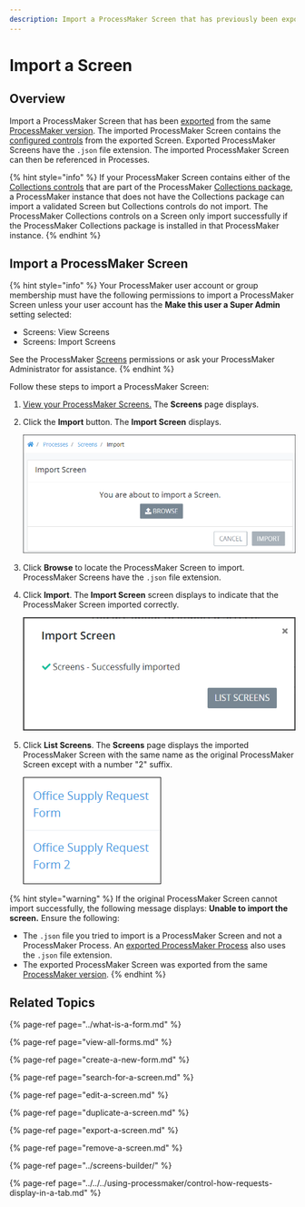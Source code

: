 ```yaml
---
description: Import a ProcessMaker Screen that has previously been exported.
---
```


# Import a Screen

## Overview

Import a ProcessMaker Screen that has been [exported](export-a-screen.md) from the same [ProcessMaker version](../../../using-processmaker/application-version-details.md#view-processmaker-version-information). The imported ProcessMaker Screen contains the [configured controls](../screens-builder/control-descriptions/) from the exported Screen. Exported ProcessMaker Screens have the `.json` file extension. The imported ProcessMaker Screen can then be referenced in Processes.

{% hint style="info" %}
If your ProcessMaker Screen contains either of the [Collections controls](../screens-builder/control-descriptions/processmaker-collection-controls/) that are part of the ProcessMaker [Collections package](../../../package-development-distribution/package-a-connector/collections.md), a ProcessMaker instance that does not have the Collections package can import a validated Screen but Collections controls do not import. The ProcessMaker Collections controls on a Screen only import successfully if the ProcessMaker Collections package is installed in that ProcessMaker instance.
{% endhint %}

## Import a ProcessMaker Screen

{% hint style="info" %}
Your ProcessMaker user account or group membership must have the following permissions to import a ProcessMaker Screen unless your user account has the **Make this user a Super Admin** setting selected:

* Screens: View Screens
* Screens: Import Screens

See the ProcessMaker [Screens](../../../processmaker-administration/permission-descriptions-for-users-and-groups.md#screens) permissions or ask your ProcessMaker Administrator for assistance.
{% endhint %}

Follow these steps to import a ProcessMaker Screen:

1. [View your ProcessMaker Screens.](view-all-forms.md) The **Screens** page displays.
2. Click the **Import** button. The **Import Screen** displays.  

   ![](../../../.gitbook/assets/import-screen-processes.png)

3. Click **Browse** to locate the ProcessMaker Screen to import. ProcessMaker Screens have the `.json` file extension.
4. Click **Import**. The **Import Screen** screen displays to indicate that the ProcessMaker Screen imported correctly.  

   ![](../../../.gitbook/assets/import-screen-screen-processes.png)

5. Click **List Screens**. The **Screens** page displays the imported ProcessMaker Screen with the same name as the original ProcessMaker Screen except with a number "2" suffix.  

   ![](../../../.gitbook/assets/imported-screen-name-processes.png)

{% hint style="warning" %}
If the original ProcessMaker Screen cannot import successfully, the following message displays: **Unable to import the screen.** Ensure the following:

* The `.json` file you tried to import is a ProcessMaker Screen and not a ProcessMaker Process. An [exported ProcessMaker Process](../../viewing-processes/view-the-list-of-processes/export-a-bpmn-compliant-process.md) also uses the `.json` file extension.
* The exported ProcessMaker Screen was exported from the same [ProcessMaker version](../../../using-processmaker/application-version-details.md#view-processmaker-version-information).
{% endhint %}

## Related Topics

{% page-ref page="../what-is-a-form.md" %}

{% page-ref page="view-all-forms.md" %}

{% page-ref page="create-a-new-form.md" %}

{% page-ref page="search-for-a-screen.md" %}

{% page-ref page="edit-a-screen.md" %}

{% page-ref page="duplicate-a-screen.md" %}

{% page-ref page="export-a-screen.md" %}

{% page-ref page="remove-a-screen.md" %}

{% page-ref page="../screens-builder/" %}

{% page-ref page="../../../using-processmaker/control-how-requests-display-in-a-tab.md" %}

